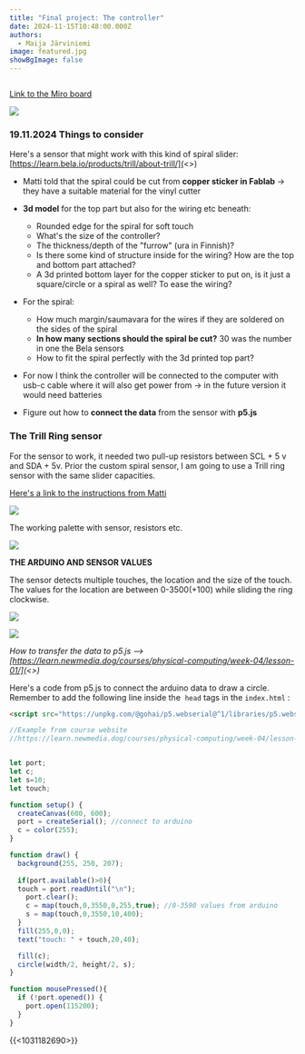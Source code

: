 ```yaml
---
title: "Final project: The controller"
date: 2024-11-15T10:48:00.000Z
authors:
  - Maija Järviniemi
image: featured.jpg
showBgImage: false
---
```

![]()

[Link to the Miro board](https://miro.com/welcomeonboard/aUtCL1RzQVVNRldUdWFEV2Z3RDZsdndEZWc5Q2p4RDBsYVE4UHowMnJZZHVJUFZlM2UrYjBpa2hJaHgyR21JVU9pd1poK2JBWHdlVGJqdU43YTZ4aUZqeFQycnYvVUFIM3RHRVd6ZTUwSnNEVUVOTGxKUi84V1BzVDFEZDUzc3chZQ==?share_link_id=566865071552)

![](featured.jpg)

### 19.11.2024 Things to consider

Here's a sensor that might work with this kind of spiral slider: [https://learn.bela.io/products/trill/about-trill/](<>)

* Matti told that the spiral could be cut from **copper sticker in Fablab** -> they have a suitable material for the vinyl cutter
* **3d model** for the top part but also for the wiring etc beneath:

  * Rounded edge for the spiral for soft touch
  * What's the size of the controller? 
  * The thickness/depth of the "furrow" (ura in Finnish)?
  * Is there some kind of structure inside for the wiring? How are the top and bottom part attached? 
  * A 3d printed bottom layer for the copper sticker to put on, is it just a square/circle or a spiral as well? To ease the wiring?
* For the spiral:

  * How much margin/saumavara for the wires if they are soldered on the sides of the spiral
  * **In how many sections should the spiral be cut?** 30 was the number in one the Bela sensors
  * How to fit the spiral perfectly with the 3d printed top part? 
* For now I think the controller will be connected to the computer with usb-c cable where it will also get power from -> in the future version it would need batteries
* Figure out how to **connect the data** from the sensor with **p5.js**

### The Trill Ring sensor

For the sensor to work, it needed two pull-up resistors between SCL + 5 v and SDA + 5v. Prior the custom spiral sensor, I am going to use a Trill ring sensor with the same slider capacities.

[Here's a link to the instructions from Matti](https://learn.adafruit.com/working-with-i2c-devices/pull-up-resistors)

![](trill-ring-resistors.jpg)

The working palette with sensor, resistors etc. 

![](trill-ring.jpg)

**THE ARDUINO AND SENSOR VALUES**

The sensor detects multiple touches, the location and the size of the touch. The values for the location are between 0-3500(+100) while sliding the ring clockwise.

![](monitordatatrillring-web.png)

![](plotterdatatrillring-web.png)

*How to transfer the data to p5.js --> [https://learn.newmedia.dog/courses/physical-computing/week-04/lesson-01/](<>)*

[](https://learn.newmedia.dog/courses/physical-computing/week-04/lesson-01/)Here's a code from p5.js to connect the arduino data to draw a circle. Remember to add the following line inside the  `head` tags in the `index.html` :

```html
<script src="https://unpkg.com/@gohai/p5.webserial@^1/libraries/p5.webserial.js"></script>
```

```javascript
//Example from course website
//https://learn.newmedia.dog/courses/physical-computing/week-04/lesson-01/


let port;
let c;
let s=10;
let touch;

function setup() {
  createCanvas(600, 600);
  port = createSerial(); //connect to arduino
  c = color(255);
}

function draw() {
  background(255, 250, 207);
  
  if(port.available()>0){
  touch = port.readUntil("\n");
    port.clear();
    c = map(touch,0,3550,0,255,true); //0-3590 values from arduino
    s = map(touch,0,3550,10,400);
  }
  fill(255,0,0);
  text("touch: " + touch,20,40);

  fill(c);
  circle(width/2, height/2, s);
}

function mousePressed(){
  if (!port.opened()) {
    port.open(115200);
  }
}
```

[](https://learn.newmedia.dog/courses/physical-computing/week-04/lesson-01/)

{{<1031182690>}}

